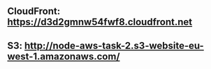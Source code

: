 ## CloudFront: https://d3d2gmnw54fwf8.cloudfront.net
## S3: http://node-aws-task-2.s3-website-eu-west-1.amazonaws.com/